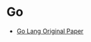# Go

* [Go Lang Original Paper](http://citeseerx.ist.psu.edu/viewdoc/download?doi=10.1.1.138.6297&rep=rep1&type=pdf)
